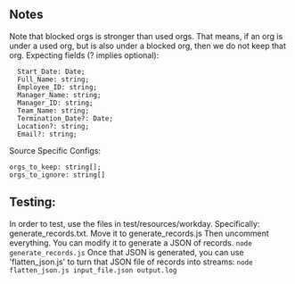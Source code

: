 ## Notes
Note that blocked orgs is stronger than used orgs.
That means, if an org is under a used org, but is also under a blocked org,
then we do not keep that org.
Expecting fields (? implies optional):
```
  Start_Date: Date;
  Full_Name: string;
  Employee_ID: string;
  Manager_Name: string;
  Manager_ID: string;
  Team_Name: string;
  Termination_Date?: Date;
  Location?: string;
  Email?: string;
```

Source Specific Configs:
```
orgs_to_keep: string[];
orgs_to_ignore: string[]
```

## Testing:
In order to test, use the files in test/resources/workday.
Specifically: generate_records.txt. Move it to generate_records.js
Then uncomment everything. You can modify it to generate a JSON of records.
```node generate_records.js```
Once that JSON is generated, you can use 'flatten_json.js' to turn that JSON
file of records into streams:
```node flatten_json.js input_file.json output.log```
